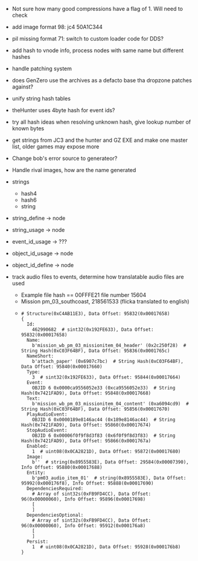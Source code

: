 * Not sure how many good compressions have a flag of 1. Will need to check
* add image format 98: jc4 50A1C344
* pil missing format 71: switch to custom loader code for DDS? 
* add hash to vnode info, process nodes with same name but different hashes
* handle patching system
* does GenZero use the archives as a defacto base tha dropzone patches against?

* unify string hash tables
* theHunter uses 4byte hash for event ids?
* try all hash ideas when resolving unknown hash, give lookup number of known bytes
* get strings from JC3 and the hunter and GZ EXE and make one master list, older games may expose more
* Change bob's error source to generateor?

* Handle rival images, how are the name generated

* strings
  * hash4
  * hash6
  * string
* string_define -> node
* string_usage -> node

* event_id_usage -> ???
* object_id_usage -> node
* object_id_define -> node


* track audio files to events, determine how translatable audio files are used  
  * Example file hash == 00FFFE21 file number 15604
  * Mission pm_03_southcoast, 218561533  (flicka translated to english)
  * ```
    # Structure(0xC4AB11E3), Data Offset: 95832(0x00017658)
    {
      Id:
        462990682  # sint32(0x192FE633), Data Offset: 95832(0x00017658)
      Name:
        b'mission_wb_pm_03_missionitem_04_header' (0x2c250f28)  # String Hash(0xC03F64BF), Data Offset: 95836(0x0001765c)
      NameShort:
        b'attach_paper' (0x6907c7bc)  # String Hash(0xC03F64BF), Data Offset: 95840(0x00017660)
      Type:
        3  # sint32(0x192FE633), Data Offset: 95844(0x00017664)
      Event:
        OBJID 6 0x0000ca9556052e33 (0xca9556052e33)  # String Hash(0x7421FAD9), Data Offset: 95848(0x00017668)
      Text:
        b'mission_wb_pm_03_missionitem_04_content' (0xa6094cd9)  # String Hash(0xC03F64BF), Data Offset: 95856(0x00017670)
      PlayAudioEvent:
        OBJID 6 0x0000189e8146ac44 (0x189e8146ac44)  # String Hash(0x7421FAD9), Data Offset: 95860(0x00017674)
      StopAudioEvent:
        OBJID 6 0x00006f0f9f8d3f83 (0x6f0f9f8d3f83)  # String Hash(0x7421FAD9), Data Offset: 95866(0x0001767a)
      Enabled:
        1  # uint08(0x0CA2821D), Data Offset: 95872(0x00017680)
      Image:
        b''  # string(0x8955583E), Data Offset: 29584(0x00007390), Info Offset: 95880(0x00017688)
      Entity:
        b'pm03_audio_item_01'  # string(0x8955583E), Data Offset: 95992(0x000176f8), Info Offset: 95888(0x00017690)
      DependenciesRequired:
        # Array of sint32s(0xFB9FD4CC), Data Offset: 96(0x00000060), Info Offset: 95896(0x00017698)
        [
        ]
      DependenciesOptional:
        # Array of sint32s(0xFB9FD4CC), Data Offset: 96(0x00000060), Info Offset: 95912(0x000176a8)
        [
        ]
      Persist:
        1  # uint08(0x0CA2821D), Data Offset: 95928(0x000176b8)
    }
    ```